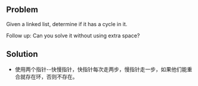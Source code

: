 ## Problem

Given a linked list, determine if it has a cycle in it.

Follow up:
Can you solve it without using extra space?



## Solution

* 使用两个指针--快慢指针，快指针每次走两步，慢指针走一步，如果他们能重合就存在环，否则不存在。
